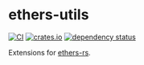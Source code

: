 # ethers-utils

[![CI](https://github.com/onsails/ethers-utils/actions/workflows/ci.yml/badge.svg)](https://github.com/onsails/ethers-utils/actions/workflows/ci.yml)
[![crates.io](https://img.shields.io/crates/v/ethers-utils.svg)](https://crates.io/crates/ethers-utils)
[![dependency status](https://deps.rs/repo/github/onsails/ethers-utils/status.svg)](https://deps.rs/repo/github/onsails/ethers-utils)

Extensions for [ethers-rs](https://github.com/gakonst/ethers-rs/).
